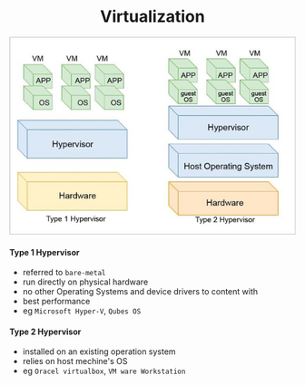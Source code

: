<h1 align="center">Virtualization</h1>


![Type of virtualization](../photo/vir.jpeg)

#### Type 1 Hypervisor

- referred to `bare-metal`
- run directly on physical hardware
- no other Operating Systems and device drivers to content with
- best performance
- eg `Microsoft Hyper-V`, `Qubes OS`

#### Type 2 Hypervisor

- installed on an existing operation system 
- relies on host mechine's OS 
- eg `Oracel virtualbox`, `VM ware Workstation`